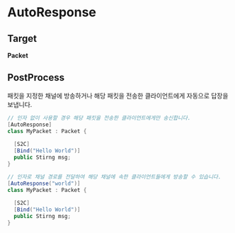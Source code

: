 AutoResponse
====

Target
----
__Packet__

PostProcess
----
패킷을 지정한 채널에 방송하거나 해당 패킷을 전송한 클라이언트에게 자동으로 답장을 보냅니다.

```c#
// 인자 없이 사용할 경우 해당 패킷을 전송한 클라이언트에게만 송신합니다.
[AutoResponse]
class MyPacket : Packet {
  
  [S2C]
  [Bind("Hello World")]
  public Stirng msg;
}
```

```c#
// 인자로 채널 경로를 전달하여 해당 채널에 속한 클라이언트들에게 방송할 수 있습니다.
[AutoResponse("world")]
class MyPacket : Packet {
  
  [S2C]
  [Bind("Hello World")]
  public Stirng msg;
}
```
